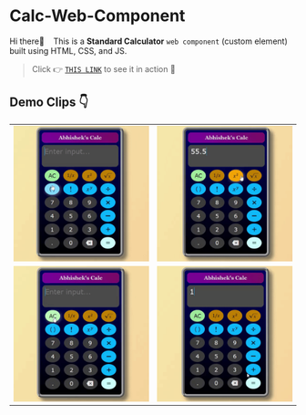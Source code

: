 # Calc-Web-Component
Hi there&#128075; &nbsp;&nbsp;&nbsp;This is a **Standard Calculator** `web component` (custom element) built using HTML, CSS, and JS.

> Click &#128073; [`THIS LINK`](https://abhishek-calc.herokuapp.com/) to see it in action &#128578;

## Demo Clips &#128071;

<table height="1000">
  <tr>
    <td><img src='resources/recordings/calc-demo-part1.gif' alt='calc_demo_clip1'></td>
    <td><img src='resources/recordings/calc-demo-part2.gif' alt='calc_demo_clip2'</td>
  <tr>
    <tr>
    <td><img src='resources/recordings/calc-demo-part3.gif' alt='calc_demo_clip3'</td>
    <td><img src='resources/recordings/calc-demo-part4.gif' alt='calc_demo_clip4'</td>
  <tr>
</table>
